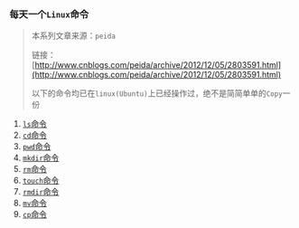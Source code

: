 ###  每天一个`Linux`命令

> 本系列文章来源：`peida`
>
> 链接：[http://www.cnblogs.com/peida/archive/2012/12/05/2803591.html](http://www.cnblogs.com/peida/archive/2012/12/05/2803591.html)
>
> 以下的命令均已在`linux(Ubuntu)`上已经操作过，绝不是简简单单的`Copy`一份

1. [`ls`命令](1-ls-command.md)
2. [`cd`命令](2-cd-command.md)
3. [`pwd`命令](3-pwd-command.md)
4. [`mkdir`命令](4-mkdir-command.md)
5. [`rm`命令](5-rm-command.md)
6. [`touch`命令](6-touch-command.md)
7. [`rmdir`命令](7-rmdir-command.md)
8. [`mv`命令](8-mv-command.md)
9. [`cp`命令](09-cp-command.md)

